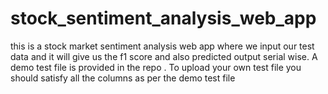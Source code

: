 # stock_sentiment_analysis_web_app
this is a stock market sentiment analysis web app where we input our test data and it will give us the f1 score and also predicted output serial wise.
A demo test file is provided in the repo . 
To upload your own test file you should satisfy all the columns as per the demo test file

